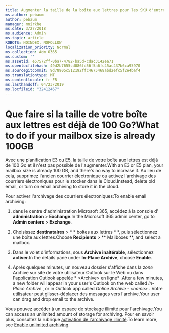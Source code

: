 ```yaml
---
title: Augmenter la taille de la boîte aux lettres pour les SKU d'entreprise
ms.author: pebaum
author: pebaum
manager: mnirkhe
ms.date: 3/27/2018
ms.audience: Admin
ms.topic: article
ROBOTS: NOINDEX, NOFOLLOW
localization_priority: Normal
ms.collection: Adm_O365
ms.custom: ''
ms.assetid: e57572ff-0ba7-4782-ba5d-cdac3142ea71
ms.openlocfilehash: 49d2b7655cd086fd56f5a6fc45ac437b6ca95970
ms.sourcegitcommit: 9d78905c512192ffc4675468abd2efc5f2e4baf4
ms.translationtype: MT
ms.contentlocale: fr-FR
ms.lasthandoff: 04/23/2019
ms.locfileid: "32412467"
---
```

# <a name="what-to-do-if-your-mailbox-size-is-already-100gb"></a><span data-ttu-id="e7f13-102">Que faire si la taille de votre boîte aux lettres est déjà de 100 Go?</span><span class="sxs-lookup"><span data-stu-id="e7f13-102">What to do if your mailbox size is already 100GB</span></span>

<span data-ttu-id="e7f13-103">Avec une planification E3 ou E5, la taille de votre boîte aux lettres est déjà de 100 Go et il n'est pas possible de l'augmenter.</span><span class="sxs-lookup"><span data-stu-id="e7f13-103">With an E3 or E5 plan, your mailbox size is already 100 GB, and there's no way to increase it.</span></span> <span data-ttu-id="e7f13-104">Au lieu de cela, supprimez l'ancien courrier électronique ou activez l'archivage des courriers électroniques pour le stocker dans le Cloud.</span><span class="sxs-lookup"><span data-stu-id="e7f13-104">Instead, delete old email, or turn on email archiving to store it in the cloud.</span></span> 
  
<span data-ttu-id="e7f13-105">Pour activer l'archivage des courriers électroniques:</span><span class="sxs-lookup"><span data-stu-id="e7f13-105">To enable email archiving:</span></span>
  
1. <span data-ttu-id="e7f13-106">dans le centre d'administration Microsoft 365, accédez à la console d' **administration** \> **Exchange**.</span><span class="sxs-lookup"><span data-stu-id="e7f13-106">In the Microsoft 365 admin center, go to **Admin centers** \> **Exchange**.</span></span> 
    
2. <span data-ttu-id="e7f13-107">Choisissez **destinataires** \> \* \* boîtes aux lettres \* \*, puis sélectionnez une boîte aux lettres.</span><span class="sxs-lookup"><span data-stu-id="e7f13-107">Choose **Recipients** \> \*\* Mailboxes \*\*, and select a mailbox.</span></span> 
    
3. <span data-ttu-id="e7f13-108">Dans le volet d'informations, sous **Archive inaltérable**, sélectionnez **activer**.</span><span class="sxs-lookup"><span data-stu-id="e7f13-108">In the details pane under **In-Place Archive**, choose **Enable**.</span></span> 
    
4. <span data-ttu-id="e7f13-109">Après quelques minutes, un nouveau dossier s'affiche dans la *zone* Archive sur site de votre utilisateur Outlook sur le Web ou dans l'application Outlook appelée \* \<Archive\> en ligne\* .</span><span class="sxs-lookup"><span data-stu-id="e7f13-109">After a few minutes, a new folder will appear in your user's Outlook on the web called  *In-Place Archive*  , or in Outlook app called  *Online Archive - \<name\>*  .</span></span> <span data-ttu-id="e7f13-110">Votre utilisateur peut glisser-déplacer des messages vers l'archive.</span><span class="sxs-lookup"><span data-stu-id="e7f13-110">Your user can drag and drop email to the archive.</span></span> 
    
<span data-ttu-id="e7f13-111">Vous pouvez accéder à un espace de stockage illimité pour l'archivage.</span><span class="sxs-lookup"><span data-stu-id="e7f13-111">You can access an unlimited amount of storage for archiving.</span></span> <span data-ttu-id="e7f13-112">Pour en savoir plus, consultez la rubrique [activation de l'archivage illimité](https://support.office.com/article/enable-unlimited-archiving-in-office-365-admin-help-e2a789f2-9962-4960-9fd4-a00aa063559e).</span><span class="sxs-lookup"><span data-stu-id="e7f13-112">To learn more, see [Enable unlimited archiving](https://support.office.com/article/enable-unlimited-archiving-in-office-365-admin-help-e2a789f2-9962-4960-9fd4-a00aa063559e).</span></span>
  

